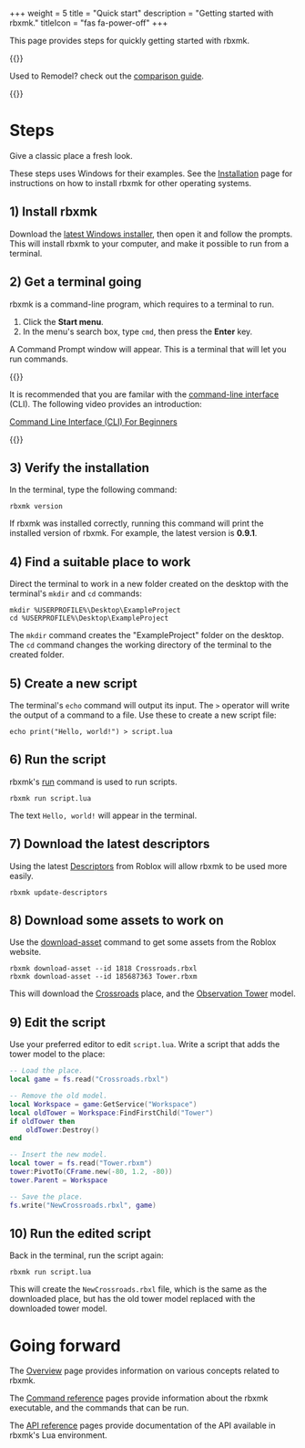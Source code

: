 +++
weight = 5
title = "Quick start"
description = "Getting started with rbxmk."
titleIcon = "fas fa-power-off"
+++


This page provides steps for quickly getting started with rbxmk.

{{<alert type="info">}}

Used to Remodel? check out the [comparison guide](overview/remodel).

{{</alert>}}

# Steps
<p class="is-size-4 is-italic">Give a classic place a fresh look.</p>

These steps uses Windows for their examples. See the
[Installation](installation) page for instructions on how to install rbxmk for
other operating systems.

## 1) Install rbxmk
Download the [latest Windows installer][installer], then open it and follow the
prompts. This will install rbxmk to your computer, and make it possible to run
from a terminal.

[installer]: https://github.com/Anaminus/rbxmk/releases/download/v0.9.1/rbxmk-v0.9.1-windows-setup.zip

## 2) Get a terminal going
rbxmk is a command-line program, which requires to a terminal to run.

1. Click the **Start menu**.
2. In the menu's search box, type `cmd`, then press the **Enter** key.

A Command Prompt window will appear. This is a terminal that will let you run
commands.

{{<alert type="info">}}

It is recommended that you are familar with the [command-line interface][cli]
(CLI). The following video provides an introduction:

[Command Line Interface (CLI) For Beginners][cli-video]

[cli]: https://en.wikipedia.org/wiki/Command-line_interface
[cli-video]: https://www.youtube.com/watch?v=mUXVBMhr7Xg

{{</alert>}}

## 3) Verify the installation
In the terminal, type the following command:

```batch
rbxmk version
```

If rbxmk was installed correctly, running this command will print the installed
version of rbxmk. For example, the latest version is **0.9.1**.

## 4) Find a suitable place to work
Direct the terminal to work in a new folder created on the desktop with the
terminal's `mkdir` and `cd` commands:

```batch
mkdir %USERPROFILE%\Desktop\ExampleProject
cd %USERPROFILE%\Desktop\ExampleProject
```

The `mkdir` command creates the "ExampleProject" folder on the desktop. The `cd`
command changes the working directory of the terminal to the created folder.

## 5) Create a new script
The terminal's `echo` command will output its input. The `>` operator will write
the output of a command to a file. Use these to create a new script file:

```batch
echo print("Hello, world!") > script.lua
```

## 6) Run the script
rbxmk's [run][run] command is used to run scripts.

```batch
rbxmk run script.lua
```

The text `Hello, world!` will appear in the terminal.

[run]: command/run

## 7) Download the latest descriptors
Using the latest [Descriptors][descriptors] from Roblox will allow rbxmk to be
used more easily.

```batch
rbxmk update-descriptors
```

[descriptors]: overview/descriptors

## 8) Download some assets to work on
Use the [download-asset][download-asset] command to get some assets from the
Roblox website.

```batch
rbxmk download-asset --id 1818 Crossroads.rbxl
rbxmk download-asset --id 185687363 Tower.rbxm
```

This will download the [Crossroads][crossroads] place, and the [Observation
Tower][tower] model.

[download-asset]: command/download-asset
[crossroads]: https://www.roblox.com/games/1818/Classic-Crossroads
[tower]: https://www.roblox.com/library/185687363/Observation-Tower

## 9) Edit the script
Use your preferred editor to edit `script.lua`. Write a script that adds the
tower model to the place:

```lua
-- Load the place.
local game = fs.read("Crossroads.rbxl")

-- Remove the old model.
local Workspace = game:GetService("Workspace")
local oldTower = Workspace:FindFirstChild("Tower")
if oldTower then
	oldTower:Destroy()
end

-- Insert the new model.
local tower = fs.read("Tower.rbxm")
tower:PivotTo(CFrame.new(-80, 1.2, -80))
tower.Parent = Workspace

-- Save the place.
fs.write("NewCrossroads.rbxl", game)
```

## 10) Run the edited script
Back in the terminal, run the script again:

```batch
rbxmk run script.lua
```

This will create the `NewCrossroads.rbxl` file, which is the same as the
downloaded place, but has the old tower model replaced with the downloaded tower
model.

# Going forward
The [Overview](overview) page provides information on various concepts related
to rbxmk.

The [Command reference](command) pages provide information about the rbxmk
executable, and the commands that can be run.

The [API reference](api) pages provide documentation of the API available in
rbxmk's Lua environment.